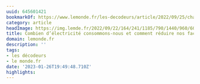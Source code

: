```yaml
---
uuid: 645601421
bookmarkOf: https://www.lemonde.fr/les-decodeurs/article/2022/09/25/chauffage-eau-chaude-frigo-tele-combien-d-electricite-consommons-nous-et-comment-reduire-nos-factures_6143074_4355770.html
category: article
headImage: https://img.lemde.fr/2022/09/22/164/241/1185/790/1440/960/60/0/aa98e3a_1663854201860-capture-da-ei-cran-2022-09-22-ai-15-43-03.png
title: Combien d’électricité consommons-nous et comment réduire nos factures ?
domain: lemonde.fr
description: ''
tags:
- les décodeurs
- le monde.fr
date: '2023-01-26T19:49:48.710Z'
highlights:
---
```



